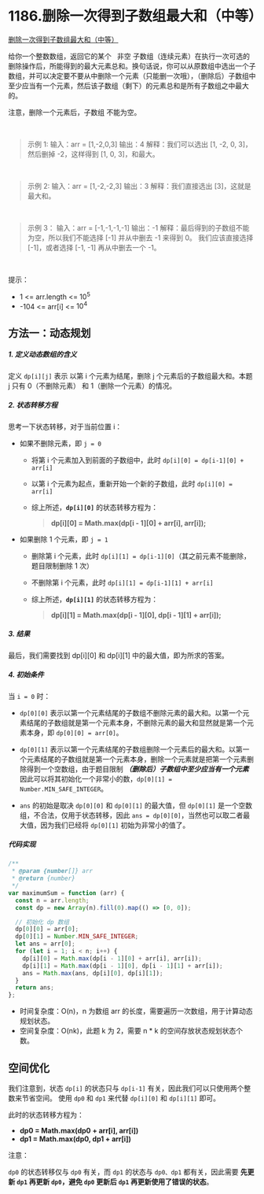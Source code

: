 # 1186.删除一次得到子数组最大和（中等）

[删除一次得到子数组最大和（中等）](https://leetcode.cn/problems/maximum-subarray-sum-with-one-deletion/)

给你一个整数数组，返回它的某个   非空 子数组（连续元素）在执行一次可选的删除操作后，所能得到的最大元素总和。换句话说，你可以从原数组中选出一个子数组，并可以决定要不要从中删除一个元素（只能删一次哦），（删除后）子数组中至少应当有一个元素，然后该子数组（剩下）的元素总和是所有子数组之中最大的。

注意，删除一个元素后，子数组 不能为空。

<br/>

> 示例 1:
> 输入：arr = [1,-2,0,3]
> 输出：4
> 解释：我们可以选出 [1, -2, 0, 3]，然后删掉 -2，这样得到 [1, 0, 3]，和最大。

<br/>

> 示例 2:
> 输入：arr = [1,-2,-2,3]
> 输出：3
> 解释：我们直接选出 [3]，这就是最大和。

<br/>

> 示例 3：
> 输入：arr = [-1,-1,-1,-1]
> 输出：-1
> 解释：最后得到的子数组不能为空，所以我们不能选择 [-1] 并从中删去 -1 来得到 0。
> 我们应该直接选择 [-1]，或者选择 [-1, -1] 再从中删去一个 -1。

<br/>

提示：

- 1 <= arr.length <= $10^5$
- -104 <= arr[i] <= $10^4$

## 方法一：动态规划

##### 1. 定义动态数组的含义

定义 `dp[i][j]` 表示 以第 i 个元素为结尾，删除 j 个元素后的子数组最大和。本题 j 只有 0（不删除元素） 和 1（删除一个元素）的情况。

##### 2. 状态转移方程

思考一下状态转移，对于当前位置 i：

- 如果不删除元素，即 `j = 0`

  - 将第 i 个元素加入到前面的子数组中，此时 `dp[i][0] = dp[i-1][0] + arr[i]`
  - 以第 i 个元素为起点，重新开始一个新的子数组，此时 `dp[i][0] = arr[i]`
  - 综上所述，**`dp[i][0]`** 的状态转移方程为：
    <br/>

    > **dp[i][0] = Math.max(dp[i - 1][0] + arr[i], arr[i]);**

- 如果删除 1 个元素，即 `j = 1`

  - 删除第 i 个元素，此时 `dp[i][1] = dp[i-1][0]`（其之前元素不能删除，题目限制删除 1 次）
  - 不删除第 i 个元素，此时 `dp[i][1] = dp[i-1][1] + arr[i]`
  - 综上所述，**`dp[i][1]`** 的状态转移方程为：
    <br/>

    > **dp[i][1] = Math.max(dp[i - 1][0], dp[i - 1][1] + arr[i]);**

##### 3. 结果

最后，我们需要找到 dp[i][0] 和 dp[i][1] 中的最大值，即为所求的答案。

##### 4. 初始条件

当 `i = 0` 时：

- `dp[0][0]` 表示以第一个元素结尾的子数组不删除元素的最大和。以第一个元素结尾的子数组就是第一个元素本身，不删除元素的最大和显然就是第一个元素本身，即 `dp[0][0] = arr[0]`。

- `dp[0][1]` 表示以第一个元素结尾的子数组删除一个元素后的最大和。以第一个元素结尾的子数组就是第一个元素本身，删除一个元素就是把第一个元素删除得到一个空数组，由于题目限制 **_（删除后）子数组中至少应当有一个元素_** 因此可以将其初始化一个非常小的数，`dp[0][1] = Number.MIN_SAFE_INTEGER`。

- `ans` 的初始是取决 `dp[0][0]` 和 `dp[0][1]` 的最大值，但 `dp[0][1]` 是一个空数组，不合法，仅用于状态转移，因此 `ans = dp[0][0]`，当然也可以取二者最大值，因为我们已经将 `dp[0][1]` 初始为非常小的值了。

##### 代码实现

```js
/**
 * @param {number[]} arr
 * @return {number}
 */
var maximumSum = function (arr) {
  const n = arr.length;
  const dp = new Array(n).fill(0).map(() => [0, 0]);

  // 初始化 dp 数组
  dp[0][0] = arr[0];
  dp[0][1] = Number.MIN_SAFE_INTEGER;
  let ans = arr[0];
  for (let i = 1; i < n; i++) {
    dp[i][0] = Math.max(dp[i - 1][0] + arr[i], arr[i]);
    dp[i][1] = Math.max(dp[i - 1][0], dp[i - 1][1] + arr[i]);
    ans = Math.max(ans, dp[i][0], dp[i][1]);
  }
  return ans;
};
```

- 时间复杂度：O(n)，n 为数组 arr 的长度，需要遍历一次数组，用于计算动态规划状态。
- 空间复杂度：O(nk)，此题 k 为 2，需要 n \* k 的空间存放状态规划状态个数。

## 空间优化

我们注意到，状态 `dp[i]` 的状态只与 `dp[i-1]` 有关，因此我们可以只使用两个整数来节省空间。
使用 `dp0` 和 `dp1` 来代替 `dp[i][0]` 和 `dp[i][1]` 即可。

此时的状态转移方程为：

- **dp0 = Math.max(dp0 + arr[i], arr[i])**
- **dp1 = Math.max(dp0, dp1 + arr[i])**

注意：

`dp0` 的状态转移仅与 `dp0` 有关，而 `dp1` 的状态与 `dp0、dp1` 都有关，因此需要 **先更新 `dp1` 再更新 `dp0`，避免 `dp0` 更新后 `dp1` 再更新使用了错误的状态**。

